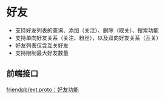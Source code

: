 # 好友

- 支持好友列表的查询、添加（关注）、删除（取关）、搜索功能
- 支持单向好友关系（关注、粉丝），以及双向好友关系（互关）
- 好友列表仅含互关好友
- 支持限制最大好友数量

## 前端接口

[friendpb/ext.proto：好友功能](../../proto/svc/friendpb/ext.proto)
